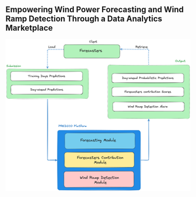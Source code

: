 ## Empowering Wind Power Forecasting and Wind Ramp Detection Through a Data Analytics Marketplace

<img src="img/schema_predico.png" alt="Image Alt Text" width="700"/>